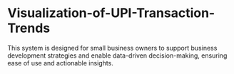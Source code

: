 # Visualization-of-UPI-Transaction-Trends
This system is designed for small business owners to support business development strategies and enable data-driven decision-making, ensuring ease of use and actionable insights.
